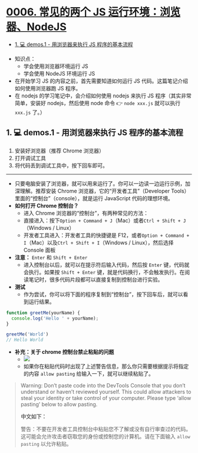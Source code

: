 # [0006. 常见的两个 JS 运行环境：浏览器、NodeJS](https://github.com/Tdahuyou/javascript/tree/main/0006.%20%E5%B8%B8%E8%A7%81%E7%9A%84%E4%B8%A4%E4%B8%AA%20JS%20%E8%BF%90%E8%A1%8C%E7%8E%AF%E5%A2%83%EF%BC%9A%E6%B5%8F%E8%A7%88%E5%99%A8%E3%80%81NodeJS)

<!-- region:toc -->
- [1. 💻 demos.1 - 用浏览器来执行 JS 程序的基本流程](#1--demos1---用浏览器来执行-js-程序的基本流程)
<!-- endregion:toc -->
- 知识点：
  - 学会使用浏览器环境运行 JS
  - 学会使用 NodeJS 环境运行 JS
- 在开始学习 JS 的内容之前，首先需要知道如何运行 JS 代码。这篇笔记介绍如何使用浏览器跑 JS 程序。
- 在 nodejs 的学习笔记中，会介绍如何使用 nodejs 来执行 JS 程序（其实非常简单，安装好 nodejs，然后使用 node 命令 👉 `node xxx.js` 就可以执行 `xxx.js` 了。）

## 1. 💻 demos.1 - 用浏览器来执行 JS 程序的基本流程

1. 安装好浏览器（推荐 Chrome 浏览器）
2. 打开调试工具
3. 将代码丢到调试工具中，按下回车即可。

---

- 只要电脑安装了浏览器，就可以用来运行了。你可以一边读一边运行示例，加深理解。推荐安装 Chrome 浏览器，它的“开发者工具”（Developer Tools）里面的“控制台”（console），就是运行 JavaScript 代码的理想环境。
- **如何打开 Chrome 控制台？**
  - 进入 Chrome 浏览器的“控制台”，有两种常见的方法：
  - 直接进入：按下`Option + Command + J`（Mac）或者`Ctrl + Shift + J`（Windows / Linux）
  - 开发者工具进入：开发者工具的快捷键是 F12，或者`Option + Command + I`（Mac）以及`Ctrl + Shift + I`（Windows / Linux），然后选择 Console 面板
- **注意：** `Enter` 和 `Shift + Enter`
  - 进入控制台以后，就可以在提示符后输入代码，然后按 `Enter` 键，代码就会执行。如果按 `Shift + Enter` 键，就是代码换行，不会触发执行。在阅读笔记时，很多代码片段都可以直接复制到控制台进行实验。
- **测试**
  - 作为尝试，你可以将下面的程序复制到“控制台”，按下回车后，就可以看到运行结果。

```javascript
function greetMe(yourName) {
  console.log('Hello ' + yourName);
}

greetMe('World')
// Hello World
```

- **补充：关于 chrome 控制台禁止粘贴的问题**
  - ![](https://cdn.nlark.com/yuque/0/2024/png/2331396/1717584612823-c328a446-4232-424e-a0c2-6f047524fb55.png)
  - 如果你在粘贴代码时出现了上述警告信息，那么你只需要根据提示将指定的内容 `allow pasting` 给输入一下，就可以继续粘贴了。

> Warning: Don’t paste code into the DevTools Console that you don’t understand or haven’t reviewed yourself. This could allow attackers to steal your identity or take control of your computer. Please type ‘allow pasting’ below to allow pasting.
>
> **中文如下：**
>
> 警告：不要在开发者工具控制台中粘贴您不了解或没有自行审查过的代码。这可能会允许攻击者窃取您的身份或控制您的计算机。请在下面输入 `allow pasting` 以允许粘贴。


